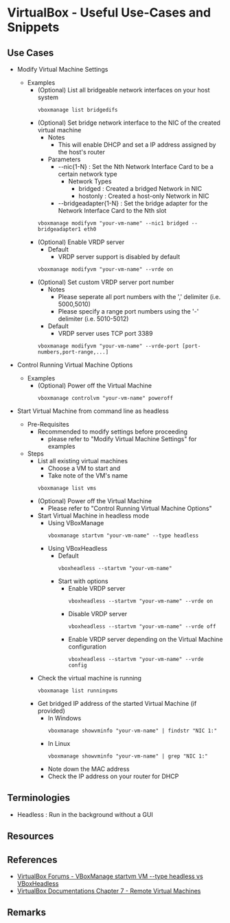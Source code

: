 # VirtualBox - Useful Use-Cases and Snippets

## Use Cases
- Modify Virtual Machine Settings
    - Examples
        - (Optional) List all bridgeable network interfaces on your host system
            ```console
            vboxmanage list bridgedifs
            ```
        - (Optional) Set bridge network interface to the NIC of the created virtual machine
            - Notes
                + This will enable DHCP and set a IP address assigned by the host's router
            - Parameters
                - --nic{1-N} : Set the Nth Network Interface Card to be a certain network type
                     - Network Types
                         + bridged : Created a bridged Network in NIC
                         + hostonly : Created a host-only Network in NIC
                - --bridgeadapter{1-N} : Set the bridge adapter for the Network Interface Card to the Nth slot
            ```console
            vboxmanage modifyvm "your-vm-name" --nic1 bridged --bridgeadapter1 eth0
            ```
        - (Optional) Enable VRDP server
            - Default
                + VRDP server support is disabled by default
            ```console
            vboxmanage modifyvm "your-vm-name" --vrde on
            ```
        - (Optional) Set custom VRDP server port number
            - Notes
                + Please seperate all port numbers with the ',' delimiter (i.e. 5000,5010)
                + Please specify a range port numbers using the '-' delimiter (i.e. 5010-5012)
            - Default
                + VRDP server uses TCP port 3389
            ```console
            vboxmanage modifyvm "your-vm-name" --vrde-port [port-numbers,port-range,...]
            ```

- Control Running Virtual Machine Options
    - Examples
        - (Optional) Power off the Virtual Machine
            ```console
            vboxmanage controlvm "your-vm-name" poweroff
            ```

- Start Virtual Machine from command line as headless
    - Pre-Requisites
        - Recommended to modify settings before proceeding
            + please refer to "Modify Virtual Machine Settings" for examples
    - Steps
        - List all existing virtual machines
            + Choose a VM to start and
            + Take note of the VM's name
            ```console
            vboxmanage list vms
            ```
        - (Optional) Power off the Virtual Machine
            + Please refer to "Control Running Virtual Machine Options"
        - Start Virtual Machine in headless mode
            - Using VBoxManage
                ```console
                vboxmanage startvm "your-vm-name" --type headless
                ```
            - Using VBoxHeadless
                - Default
                    ```console
                    vboxheadless --startvm "your-vm-name"
                    ```
                - Start with options
                    - Enable VRDP server
                        ```console
                        vboxheadless --startvm "your-vm-name" --vrde on
                        ```
                    - Disable VRDP server
                        ```console
                        vboxheadless --startvm "your-vm-name" --vrde off
                        ```
                    - Enable VRDP server depending on the Virtual Machine configuration
                        ```console
                        vboxheadless --startvm "your-vm-name" --vrde config
                        ```
        - Check the virtual machine is running
            ```console
            vboxmanage list runningvms
            ```
        - Get bridged IP address of the started Virtual Machine (if provided)
            - In Windows
                ```console
                vboxmanage showvminfo "your-vm-name" | findstr "NIC 1:"
                ```
            - In Linux
                ```console
                vboxmanage showvminfo "your-vm-name" | grep "NIC 1:"
                ```
            + Note down the MAC address
            + Check the IP address on your router for DHCP

## Terminologies
+ Headless : Run in the background without a GUI

## Resources

## References
+ [VirtualBox Forums - VBoxManage startvm VM --type headless vs VBoxHeadless](https://forums.virtualbox.org/viewtopic.php?t=30245)
+ [VirtualBox Documentations Chapter 7 - Remote Virtual Machines](https://www.virtualbox.org/manual/ch07.html)

## Remarks
